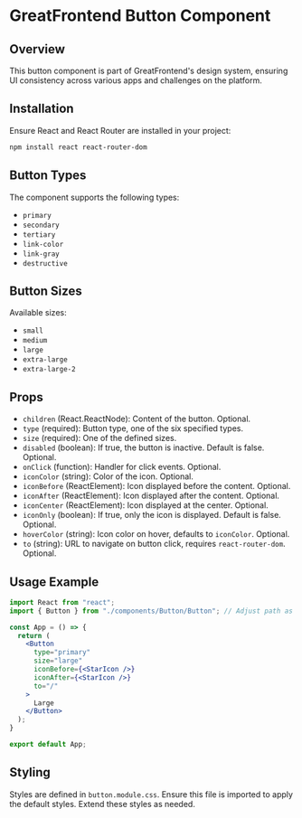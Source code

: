 # GreatFrontend Button Component

## Overview

This button component is part of GreatFrontend's design system, ensuring UI consistency across various apps and challenges on the platform.

## Installation

Ensure React and React Router are installed in your project:

```bash
npm install react react-router-dom
```

## Button Types

The component supports the following types:

- `primary`
- `secondary`
- `tertiary`
- `link-color`
- `link-gray`
- `destructive`

## Button Sizes

Available sizes:

- `small`
- `medium`
- `large`
- `extra-large`
- `extra-large-2`

## Props

- `children` (React.ReactNode): Content of the button. Optional.
- `type` (required): Button type, one of the six specified types.
- `size` (required): One of the defined sizes.
- `disabled` (boolean): If true, the button is inactive. Default is false. Optional.
- `onClick` (function): Handler for click events. Optional.
- `iconColor` (string): Color of the icon. Optional.
- `iconBefore` (ReactElement): Icon displayed before the content. Optional.
- `iconAfter` (ReactElement): Icon displayed after the content. Optional.
- `iconCenter` (ReactElement): Icon displayed at the center. Optional.
- `iconOnly` (boolean): If true, only the icon is displayed. Default is false. Optional.
- `hoverColor` (string): Icon color on hover, defaults to `iconColor`. Optional.
- `to` (string): URL to navigate on button click, requires `react-router-dom`. Optional.

## Usage Example

```jsx
import React from "react";
import { Button } from "./components/Button/Button"; // Adjust path as necessary

const App = () => {
  return (
    <Button
      type="primary"
      size="large"
      iconBefore={<StarIcon />}
      iconAfter={<StarIcon />}
      to="/"
    >
      Large
    </Button>
  );
}

export default App;
```

## Styling

Styles are defined in `button.module.css`. Ensure this file is imported to apply the default styles. Extend these styles as needed.
